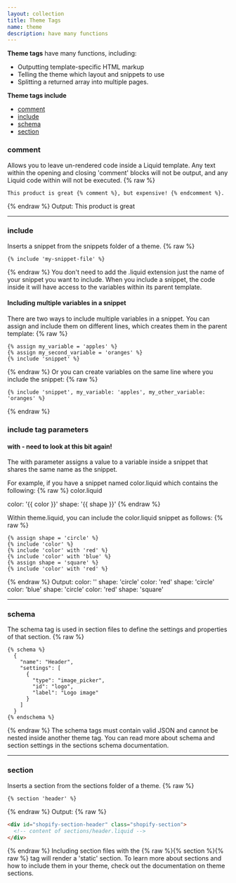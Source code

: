 ```yaml
---
layout: collection
title: Theme Tags
name: theme
description: have many functions
---
```


**Theme tags** have many functions, including:

* Outputting template-specific HTML markup
* Telling the theme which layout and snippets to use
* Splitting a returned array into multiple pages.

**Theme tags include**
* [comment](#comment)
* [include](#include)
* [schema](#shcema)
* [section](#section)

<a name="comment"></a>
### comment 
Allows you to leave un-rendered code inside a Liquid template. Any text within the opening and closing 'comment' blocks will not be output, and any Liquid code within will not be executed.
{% raw %}
```liquid
This product is great {% comment %}, but expensive! {% endcomment %}.
```
{% endraw %}
Output: This product is great

---

<a name="include"></a>
### include 
Inserts a snippet from the snippets folder of a theme.
{% raw %}
```liquid
{% include 'my-snippet-file' %}
```
{% endraw %}
You don't need to add the .liquid extension just the name of your snippet you want to include. When you include a snippet, the code inside it will have access to the variables within its parent template.

#### Including multiple variables in a snippet
There are two ways to include multiple variables in a snippet. You can assign and include them on different lines, which creates them in the parent template:
{% raw %}
```liquid
{% assign my_variable = 'apples' %}
{% assign my_second_variable = 'oranges' %}
{% include 'snippet' %}
```
{% endraw %}
Or you can create variables on the same line where you include the snippet:
{% raw %}
```liquid
{% include 'snippet', my_variable: 'apples', my_other_variable: 'oranges' %}
```
{% endraw %}

### include tag parameters

#### with - need to look at this bit again!
The with parameter assigns a value to a variable inside a snippet that shares the same name as the snippet.

For example, if you have a snippet named color.liquid which contains the following:
{% raw %}
color.liquid

color: '{{ color }}'
shape: '{{ shape }}'
{% endraw %}

Within theme.liquid, you can include the color.liquid snippet as follows:
{% raw %}
```liquid
{% assign shape = 'circle' %}
{% include 'color' %}
{% include 'color' with 'red' %}
{% include 'color' with 'blue' %}
{% assign shape = 'square' %}
{% include 'color' with 'red' %}
```
{% endraw %}
Output:
color: '' shape: 'circle'
color: 'red' shape: 'circle'
color: 'blue' shape: 'circle'
color: 'red' shape: 'square'

---

<a name="schema"></a>
### schema 
The schema tag is used in section files to define the settings and properties of that section.
{% raw %}
```liquid
{% schema %}
  {
    "name": "Header",
    "settings": [
      {
        "type": "image_picker",
        "id": "logo",
        "label": "Logo image"
      }
    ]
  }
{% endschema %}
```
{% endraw %}
The schema tags must contain valid JSON and cannot be nested inside another theme tag. You can read more about schema and section settings in the sections schema documentation.

---

<a name="section"></a>
### section 
Inserts a section from the sections folder of a theme.
{% raw %}
```liquid
{% section 'header' %}
```
{% endraw %}
Output:
{% raw %}
```html
<div id="shopify-section-header" class="shopify-section">
  <!-- content of sections/header.liquid -->
</div>
```
{% endraw %}
Including section files with the {% raw %}{% section %}{% raw %} tag will render a 'static' section. To learn more about sections and how to include them in your theme, check out the documentation on theme sections.
